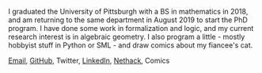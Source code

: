 I graduated the University of Pittsburgh with a BS in mathematics in 2018, and am returning to the same department in August 2019 to start the PhD program. I have done some work in formalization and logic, and my current research interest is in algebraic geometry. I also program a little - mostly hobbyist stuff in Python or SML - and draw comics about my fiancee's cat.

[Email](mailto:ajtindall63@gmail.com), [GitHub]( https://almostnever.github.com), Twitter, [LinkedIn](https://www.linkedin.com/in/andrew-tindall-74768812a/), [Nethack](http://www.alt.org/nethack/player-all.php?player=AlmostNever&sort=1), Comics
